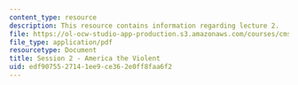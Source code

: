 ```yaml
---
content_type: resource
description: This resource contains information regarding lecture 2.
file: https://ol-ocw-studio-app-production.s3.amazonaws.com/courses/cms-840-at-the-limit-violence-in-contemporary-representation-fall-2013/edf9075527141ee9ce362e0ff8faa6f2_MITCMS_840F13_Session_2.pdf
file_type: application/pdf
resourcetype: Document
title: Session 2 - America the Violent
uid: edf90755-2714-1ee9-ce36-2e0ff8faa6f2
---
```

